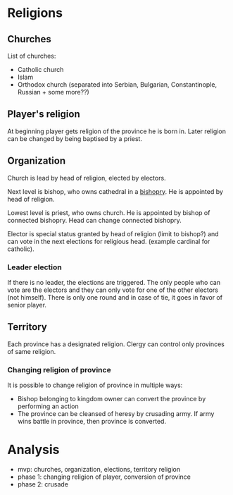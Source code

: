 # Religions

## Churches

List of churches:
* Catholic church
* Islam
* Orthodox church (separated into Serbian, Bulgarian, Constantinople, Russian + some more??)

## Player's religion
At beginning player gets religion of the province he is born in. Later religion can be changed by being baptised by a priest.

## Organization

Church is lead by head of religion, elected by electors.

Next level is bishop, who owns cathedral in a [bishopry](https://github.com/lazyGamers/mvp-docs/blob/master/kingdoms/towns.md#bishopry). He is appointed by head of religion.

Lowest level is priest, who owns church. He is appointed by bishop of connected bishopry. Head can change connected bishopry.

Elector is special status granted by head of religion (limit to bishop?) and can vote in the next elections for religious head. (example cardinal for catholic).

### Leader election
If there is no leader, the elections are triggered. The only people who can vote are the electors and they can only vote for one of the other electors (not himself). There is only one round and in case of tie, it goes in favor of senior player.

## Territory

Each province has a designated religion. Clergy can control only provinces of same religion.

### Changing religion of province
It is possible to change religion of province in multiple ways:

* Bishop belonging to kingdom owner can convert the province by performing an action
* The province can be cleansed of heresy by crusading army. If army wins battle in province, then province is converted.


# Analysis

* mvp: churches, organization, elections, territory religion
* phase 1: changing religion of player, conversion of province
* phase 2: crusade